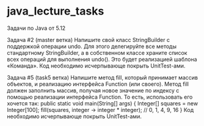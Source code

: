 # java_lecture_tasks
Задачи по Java от 5.12

Задача #2 (master ветка)
Напишите свой класс StringBuilder с поддержкой операции undo. Для этого делегируйте все методы стандартному StringBuilder, а в собственном классе храните список всех операций для выполнения undo(). Это будет реализацией шаблона «Команда». Код необходимо исчерпывающе покрыть UnitTest-ами.

Задача #5 (task5 ветка)
Напишите метод fill, который принимает массив объектов, и реализацию интерфейса Function (или своего).
Метод fill должен заполнить массив, получая новое значение по индексу с помощью реализации интерфейса Function. То есть, использовать его хочется так:
public static void main(String[] args) {
Integer[] squares = new Integer[100];
fill(squares, integer -> integer * integer); // 0, 1, 4, 9, 16
}
Код необходимо исчерпывающе покрыть UnitTest-ами.
